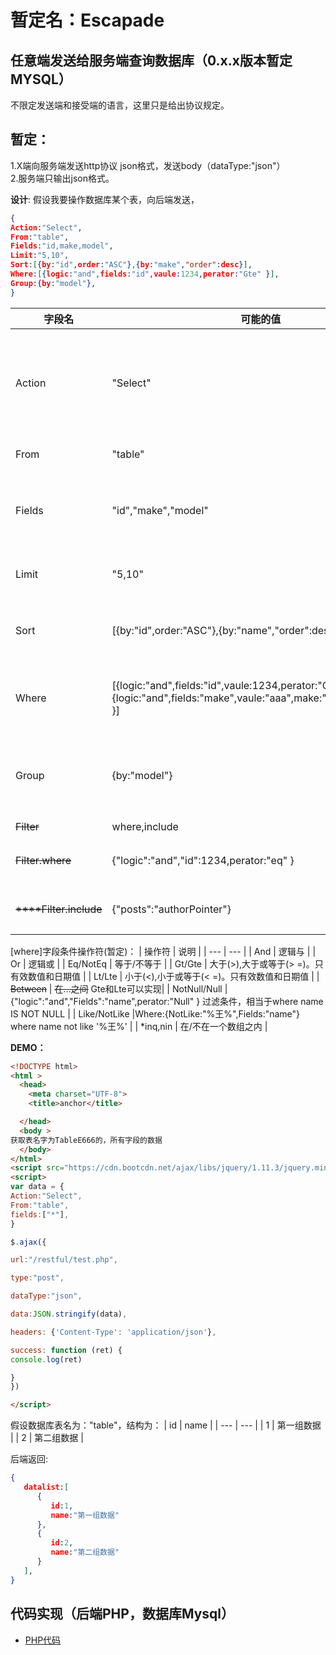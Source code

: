 # 暂定名：Escapade
## 任意端发送给服务端查询数据库（0.x.x版本暂定MYSQL）
不限定发送端和接受端的语言，这里只是给出协议规定。  

## 暂定：  
1.X端向服务端发送http协议 json格式，发送body（dataType:"json"）  
2.服务端只输出json格式。  

**设计**:
假设我要操作数据库某个表，向后端发送，

```json
{
Action:"Select",                 
From:"table",                     
Fields:"id,make,model",
Limit:"5,10",
Sort:[{by:"id",order:"ASC"},{by:"make","order":desc}],  
Where:[{logic:"and",fields:"id",vaule:1234,perator:"Gte" }],
Group:{by:"model"},
}
```

| 字段名 | 可能的值 | 说明 |
| --- | --- | --- |
| Action | "Select" | 执行动作，查询（Select），更新（Update），Delete（删除） | 
| From | "table" | 要操作的表名字 | 
| Fields | "id","make","model" | 显示那些字段 (没想好：匹配所有字段怎么办 ,例如：[" * "]  | 
| Limit | "5,10" | 读取条数，从哪个开始到哪里结束 | 
| Sort| [{by:"id",order:"ASC"},{by:"name","order":desc}] | 按照哪个字段排序Asc为正序，Desc为倒序 | 
| Where | [{logic:"and",fields:"id",vaule:1234,perator:"Gte" },{logic:"and",fields:"make",vaule:"aaa",make:"aaa",perator:"Eq" }]  | 过滤条件，相当于where 1=1 and id=1233 |  
| Group | {by:"model"}  | 过滤条件，相当于SELECT * FROM table GROUP BY model; |  
| ~~Filter~~ | where,include | 过滤条件 |  
| ~~Filter.where~~ | {"logic":"and","id":1234,perator:"eq" } | 字段条件(看下面的操作符) | 
| ~~****Filter.include~~ | {"posts":"authorPointer"} | 关系数据（没想好怎么关联） | 

[where]字段条件操作符(暂定)：
| 操作符 | 说明 |
| --- | --- |
| And | 逻辑与 |
| Or | 逻辑或 |
| Eq/NotEq | 等于/不等于 |
| Gt/Gte | 大于(>),大于或等于(> =)。只有效数值和日期值 |
| Lt/Lte | 小于(<),小于或等于(< =)。只有效数值和日期值 |
| ~~Between~~ | ~~在…之间~~ Gte和Lte可以实现|
| NotNull/Null | {"logic":"and","Fields":"name",perator:"Null" } 过滤条件，相当于where name IS NOT NULL |
| Like/NotLike |Where:{NotLike:"%王%",Fields:"name"} where name not like '%王%' |
| *inq,nin | 在/不在一个数组之内 |

**DEMO：**
```html
<!DOCTYPE html> 
<html > 
  <head> 
    <meta charset="UTF-8"> 
    <title>anchor</title> 

  </head> 
  <body > 
获取表名字为TableE666的，所有字段的数据
  </body> 
</html> 
<script src="https://cdn.bootcdn.net/ajax/libs/jquery/1.11.3/jquery.min.js"></script>
<script>
var data = {
Action:"Select",                 
From:"table",                     
fields:["*"],     
}

$.ajax({  

url:"/restful/test.php",

type:"post",  

dataType:"json",  

data:JSON.stringify(data),  

headers: {'Content-Type': 'application/json'},  

success: function (ret) {    
console.log(ret)

}
})   

</script>
```
假设数据库表名为："table"，结构为：
| id | name |
| --- | --- |
| 1 | 第一组数据 |
| 2 | 第二组数据 |

后端返回:
```JSON
{
   datalist:[
      {
         id:1,
         name:"第一组数据"
      },
      {
         id:2,
         name:"第二组数据"
      }
   ], 
}
```
## 代码实现（后端PHP，数据库Mysql）

- [PHP代码](/PHP)


